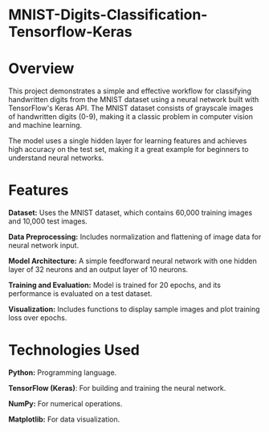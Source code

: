 # MNIST-Digits-Classification-Tensorflow-Keras

# Overview

This project demonstrates a simple and effective workflow for classifying handwritten digits from the MNIST dataset using a neural network built with TensorFlow's Keras API. The MNIST dataset consists of grayscale images of handwritten digits (0-9), making it a classic problem in computer vision and machine learning.

The model uses a single hidden layer for learning features and achieves high accuracy on the test set, making it a great example for beginners to understand neural networks.

# Features
**Dataset:** Uses the MNIST dataset, which contains 60,000 training images and 10,000 test images.

**Data Preprocessing:** Includes normalization and flattening of image data for neural network input.

**Model Architecture:** A simple feedforward neural network with one hidden layer of 32 neurons and an output layer of 10 neurons.

**Training and Evaluation:** Model is trained for 20 epochs, and its performance is evaluated on a test dataset.

**Visualization:** Includes functions to display sample images and plot training loss over epochs.

# Technologies Used
**Python:** Programming language.

**TensorFlow (Keras)**: For building and training the neural network.

**NumPy:** For numerical operations.

**Matplotlib:** For data visualization.
